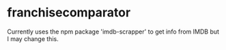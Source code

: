 # franchisecomparator

Currently uses the npm package 'imdb-scrapper' to get info from IMDB but I may change this.
